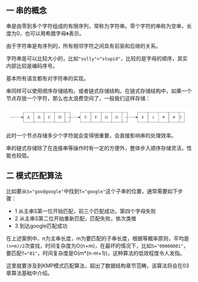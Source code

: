 ## 一 串的概念

串是由零到多个字符组成的有限序列，常称为字符串。零个字符的串称为空串，长度为0，也可以用希腊字母`Φ`表示。  

由于字符串是有序列的，所有相邻字符之间具有前驱和后继的关系。  

字符串是可以比较大小的，比如`"solly"<"stupid"`，比较的是字母的顺序，其实内部比较是编码序号。  

基本所有语言都有对字符串的实现。  

串同样可以使用顺序存储结构，或者链式存储结构。在链式存储结构中，如果一个节点存放一个字符，那么也太浪费空间了，一般我们这样存储：   

![](../images/Algorithm/string-1.png)

此时一个节点存储多少个字符就会变得很重要，会直接影响串的处理效率。  

串的链式存储除了在连接串等操作时有一定的方便外，整体步入顺序存储灵活，性能也较低。  

## 二 模式匹配算法

比如要从`S="goodgoogle"`中找到`T="google"`这个子串的位置，通常需要如下步骤：
- 1 从主串S第一位开始匹配，前三个匹配成功，第四个字母失败
- 2 从主串S第二位开始重新匹配，匹配失败，依次类推
- 3 到达google匹配成功

在上述案例中，n为主串长度，m为要匹配的子串长度，根据等概率原则，平均是`(n+m)/2`次查找，时间复杂度为O(n+m)，在最坏的情况下，比如`S="00000001"`，要匹配`T="01"`，时间复杂度是O(m*(n-m+1))，这种算法的低效程度令人发指。  

这里就要涉及到KMP模式匹配算法，超出了数据结构章节范畴，该算法将会在03章算法基础中介绍。

